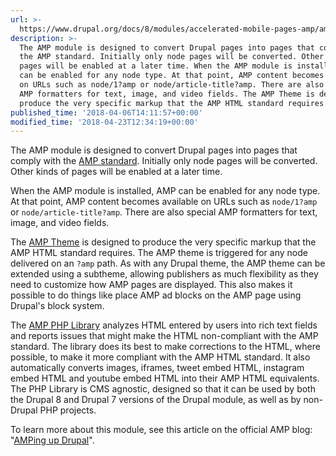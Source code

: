 ```yaml
---
url: >-
  https://www.drupal.org/docs/8/modules/accelerated-mobile-pages-amp/amp-version-81
description: >-
  The AMP module is designed to convert Drupal pages into pages that comply with
  the AMP standard. Initially only node pages will be converted. Other kinds of
  pages will be enabled at a later time. When the AMP module is installed, AMP
  can be enabled for any node type. At that point, AMP content becomes available
  on URLs such as node/1?amp or node/article-title?amp. There are also special
  AMP formatters for text, image, and video fields. The AMP Theme is designed to
  produce the very specific markup that the AMP HTML standard requires.
published_time: '2018-04-06T14:11:57+00:00'
modified_time: '2018-04-23T12:34:19+00:00'
---
```

The AMP module is designed to convert Drupal pages into pages that comply with the [AMP standard](https://www.ampproject.org). Initially only node pages will be converted. Other kinds of pages will be enabled at a later time.

When the AMP module is installed, AMP can be enabled for any node type. At that point, AMP content becomes available on URLs such as `node/1?amp` or `node/article-title?amp`. There are also special AMP formatters for text, image, and video fields.

The [AMP Theme](https://www.drupal.org/project/amptheme) is designed to produce the very specific markup that the AMP HTML standard requires. The AMP theme is triggered for any node delivered on an `?amp` path. As with any Drupal theme, the AMP theme can be extended using a subtheme, allowing publishers as much flexibility as they need to customize how AMP pages are displayed. This also makes it possible to do things like place AMP ad blocks on the AMP page using Drupal's block system.

The [AMP PHP Library](https://github.com/Lullabot/amp-library) analyzes HTML entered by users into rich text fields and reports issues that might make the HTML non-compliant with the AMP standard. The library does its best to make corrections to the HTML, where possible, to make it more compliant with the AMP HTML standard. It also automatically converts images, iframes, tweet embed HTML, instagram embed HTML and youtube embed HTML into their AMP HTML equivalents. The PHP Library is CMS agnostic, designed so that it can be used by both the Drupal 8 and Drupal 7 versions of the Drupal module, as well as by non-Drupal PHP projects.

To learn more about this module, see this article on the official AMP blog: "[AMPing up Drupal](https://amphtml.wordpress.com/2016/03/02/amping-up-drupal/)".